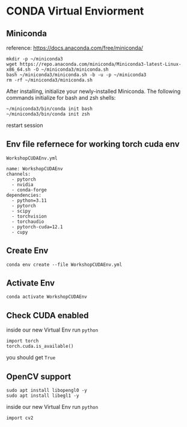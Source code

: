 
# CONDA Virtual Enviorment 

## Miniconda

reference: https://docs.anaconda.com/free/miniconda/
```
mkdir -p ~/miniconda3
wget https://repo.anaconda.com/miniconda/Miniconda3-latest-Linux-x86_64.sh -O ~/miniconda3/miniconda.sh
bash ~/miniconda3/miniconda.sh -b -u -p ~/miniconda3
rm -rf ~/miniconda3/miniconda.sh
```

After installing, initialize your newly-installed Miniconda. The following commands initialize for bash and zsh shells:

```
~/miniconda3/bin/conda init bash
~/miniconda3/bin/conda init zsh
```

restart session

## Env file refernece for working torch cuda env


```
WorkshopCUDAEnv.yml

name: WorkshopCUDAEnv
channels:
  - pytorch
  - nvidia
  - conda-forge
dependencies:
  - python=3.11
  - pytorch 
  - scipy
  - torchvision 
  - torchaudio 
  - pytorch-cuda=12.1
  - cupy
  ```

## Create Env

`conda env create --file WorkshopCUDAEnv.yml`

## Activate Env

`conda activate WorkshopCUDAEnv`

## Check CUDA enabled

inside our new Virtual Env run `python`

```
import torch
torch.cuda.is_available()
```

you should get `True`

## OpenCV support

```
sudo apt install libopengl0 -y
sudo apt install libegl1 -y
```

inside our new Virtual Env run `python`

```
import cv2
```
